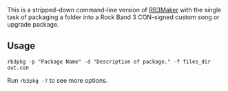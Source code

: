 This is a stripped-down command-line version of
[RB3Maker](http://rockband.scorehero.com/forum/viewtopic.php?t=34542)
with the single task of packaging a folder into a Rock Band 3 CON-signed custom
song or upgrade package.

## Usage

    rb3pkg -p "Package Name" -d "Description of package." -f files_dir out.con

Run `rb3pkg -?` to see more options.
